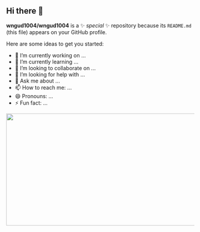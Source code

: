 ## Hi there 👋

**wngud1004/wngud1004** is a ✨ _special_ ✨ repository because its `README.md` (this file) appears on your GitHub profile.

Here are some ideas to get you started:

- 🔭 I’m currently working on ...
- 🌱 I’m currently learning ...
- 👯 I’m looking to collaborate on ...
- 🤔 I’m looking for help with ...
- 💬 Ask me about ...
- 📫 How to reach me: ...
- 😄 Pronouns: ...
- ⚡ Fun fact: ...
<a href="https://github.com/devxb/gitanimals">
<img
  src="https://render.gitanimals.org/farms/wngud1004"
  width="600"
  height="300"
/>
</a>
